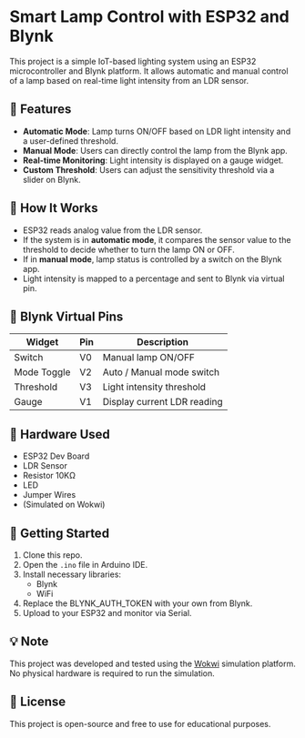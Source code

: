 # Smart Lamp Control with ESP32 and Blynk

This project is a simple IoT-based lighting system using an ESP32 microcontroller and Blynk platform. It allows automatic and manual control of a lamp based on real-time light intensity from an LDR sensor.

## 🔧 Features

- **Automatic Mode**: Lamp turns ON/OFF based on LDR light intensity and a user-defined threshold.
- **Manual Mode**: Users can directly control the lamp from the Blynk app.
- **Real-time Monitoring**: Light intensity is displayed on a gauge widget.
- **Custom Threshold**: Users can adjust the sensitivity threshold via a slider on Blynk.

## 🧠 How It Works

- ESP32 reads analog value from the LDR sensor.
- If the system is in **automatic mode**, it compares the sensor value to the threshold to decide whether to turn the lamp ON or OFF.
- If in **manual mode**, lamp status is controlled by a switch on the Blynk app.
- Light intensity is mapped to a percentage and sent to Blynk via virtual pin.

## 📱 Blynk Virtual Pins

| Widget        | Pin | Description                 |
|---------------|-----|-----------------------------|
| Switch        | V0  | Manual lamp ON/OFF          |
| Mode Toggle   | V2  | Auto / Manual mode switch   |
| Threshold     | V3  | Light intensity threshold   |
| Gauge         | V1  | Display current LDR reading |

## 🔩 Hardware Used

- ESP32 Dev Board
- LDR Sensor
- Resistor 10KΩ
- LED
- Jumper Wires
- (Simulated on Wokwi)

## 🚀 Getting Started

1. Clone this repo.
2. Open the `.ino` file in Arduino IDE.
3. Install necessary libraries:
   - Blynk
   - WiFi
4. Replace the BLYNK_AUTH_TOKEN with your own from Blynk.
5. Upload to your ESP32 and monitor via Serial.

## 💡 Note

This project was developed and tested using the [Wokwi](https://wokwi.com/) simulation platform. No physical hardware is required to run the simulation.


## 📄 License

This project is open-source and free to use for educational purposes.
